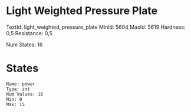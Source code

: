 # Light Weighted Pressure Plate
TextId: light_weighted_pressure_plate
MinId: 5604
MaxId: 5619
Hardness: 0,5
Resistance: 0,5

Num States: 16
# States
```
Name: power
Type: int
Num Values: 16
Min: 0
Max: 15
```